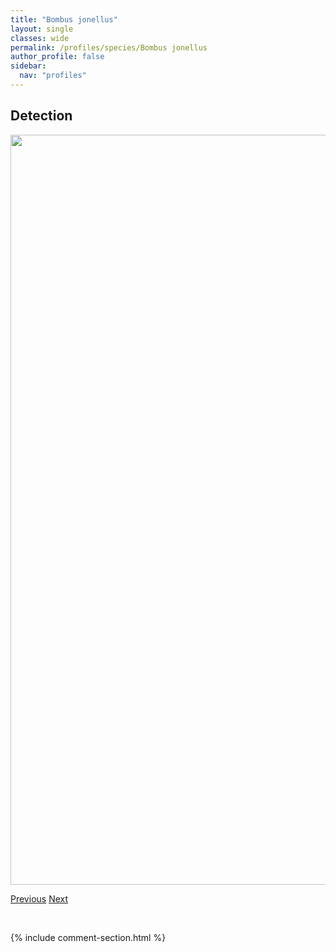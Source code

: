 ```yaml
---
title: "Bombus jonellus"
layout: single
classes: wide
permalink: /profiles/species/Bombus jonellus
author_profile: false
sidebar:
  nav: "profiles"
---
```


<h2>Detection</h2>

<a href="/ANBC/assets/figures/species/Bombus jonellus/range-map.png">
<img src="/ANBC/assets/figures/species/Bombus jonellus/range-map.png" height = "1200" width = "800">
</a>

<a href="/profiles/species/Bombus insularis" class="pagination--pager" title="PreviousName">Previous</a> <a href="/profiles/species/Bombus melanopygus" class="pagination--pager" title="NextName">Next</a>

<p>&nbsp;</p>

{% include comment-section.html %}
